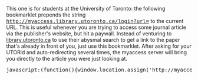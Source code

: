 This one is for students at the University of Toronto: the following bookmarklet
prepends the string <tt>http://myaccess.library.utoronto.ca/login?url=</tt> to
the current URL. This is useful whenever you are trying to access some journal article
via the publisher's website, but hit a paywall. Instead of venturing to <a
href="http://library.utoronto.ca">library.utoronto.ca</a> to use their abysmal
search to get a link to the paper that's already in front of you, just use this
bookmarklet. After asking for your UTORid and auto-redirecting several times, the
myaccess server will bring you directly to the article you were just looking at.

<pre>
javascript:(function(){window.location.assign('http://myaccess.library.utoronto.ca/login?url='+document.URL);})();
</pre>
